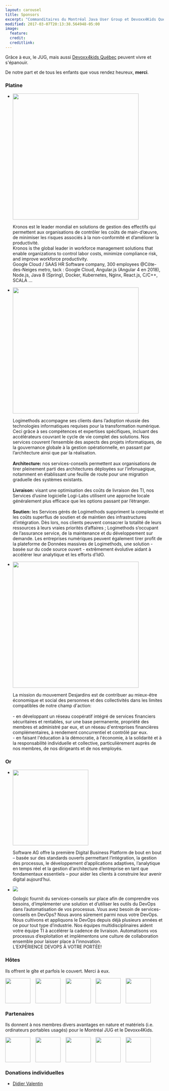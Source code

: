 ```yaml
---
layout: carousel
title: Sponsors
excerpt: "Commanditaires du Montréal Java User Group et Devoxx4Kids Québec"
modified: 2017-03-07T20:13:38.564948-05:00
image:
  feature:
  credit:
  creditlink:
---
```


Grâce à eux, le JUG, mais aussi <a href="http://www.devoxx4kids.org/quebec/" target="_blank">Devoxx4kids Québec</a> peuvent 
vivre et s'épanouir.
 
De notre part et de tous les enfants que vous rendez heureux, **merci**.

### Platine

  <div class="platineSlider flexslider">
    <ul class="slides">
      <li>
        <a href="https://www.kronos.ca/" title="Kronos" target="_blank">
          <img src="c/images/sponsors/kronos.jpg" width="400px" style="vertical-align: top;">
        </a>
        <p class="flex-caption">
          Kronos est le leader mondial en solutions de gestion des effectifs qui permettent aux organisations de contrôler les coûts de main-d’œuvre, de minimiser les risques associés à la non-conformité et d’améliorer la productivité.
          <br>
          Kronos is the global leader in workforce management solutions that enable organizations to control labor costs, minimize compliance risk, and improve workforce productivity.
          <br>
          Google Cloud / SAAS HR Software company, 300 employees @Côte-des-Neiges metro, tack : Google Cloud, Angular.js (Angular 4 en 2018), Node.js, Java 8 (Spring), Docker, Kubernetes, Nginx, React.js, C/C++, SCALA …
        </p>
      </li>
      <li>
        <a href="http://logimethods.com/" title="Logimethods" target="_blank">
          <img src="{{ site.url }}/images/sponsors/logimethods.jpg" width="400px" style="vertical-align: top;">
        </a>
        <p class="flex-caption">
          Logimethods accompagne ses clients dans l’adoption réussie des technologies informatiques requises pour la transformation numérique.
          Ceci grâce à ses compétences et expertises spécifiques, incluant des accélérateurs couvrant le cycle de vie complet des solutions.
          Nos services couvrent l’ensemble des aspects des projets informatiques, de la gouvernance globale à la gestion opérationnelle, en passant par l’architecture ainsi que par la réalisation.
          <br><br><b>Architecture:</b> nos services-conseils permettent aux organisations de tirer pleinement parti des architectures déployées sur l’infonuagique, notamment en établissant une feuille de route pour une migration graduelle des systèmes existants.
          <br><br><b>Livraison:</b> visant une optimisation des coûts de livraison des TI, nos Services d’usine logicielle Logi-Labs utilisent une approche locale généralement plus efficace que les options passant par l’étranger.
          <br><br><b>Soutien:</b> les Services gérés de Logimethods suppriment la complexité et les coûts superflus de soutien et de maintien des infrastructures d’intégration. Dès lors, nos clients peuvent consacrer la totalité de leurs ressources à leurs vraies priorités d’affaires ; Logimethods s’occupant de l’assurance service, de la maintenance et du développement sur demande.  Les entreprises numériques peuvent également tirer profit de la plateforme de Données massives de Logimethods, une solution - basée sur du code source ouvert - extrêmement évolutive aidant à accélérer leur analytique et les efforts d’IdO.
        </p>
      </li>
      <li>
        <a href="https://www.desjardins.com/fr/votre_caisse/accueil.jsp?transit=81520184" title="Caisse Desjardins de l'Administration et des Services publics" target="_blank">
          <img src="{{ site.url }}/images/sponsors/desjardins.jpg" width="400px" style="vertical-align: top;">
        </a>
        <p class="flex-caption">
          La mission du mouvement Desjardins est de contribuer au mieux-être économique et social des personnes et des collectivités dans les limites compatibles de notre champ d'action:
          <br>
          <br>- en développant un réseau coopératif intégré de services financiers sécuritaires et rentables, sur une base permanente, propriété des membres et administré par eux, et un réseau d'entreprises financières complémentaires, à rendement concurrentiel et contrôlé par eux.
          <br>- en faisant l'éducation à la démocratie, à l'économie, à la solidarité et à la responsabilité individuelle et collective, particulièrement auprès de nos membres, de nos dirigeants et de nos employés.
        </p>
      </li>
    </ul>
  </div>
      

 
### Or

   <div class="orSlider flexslider">
    <ul class="slides">
      <li>
        <a href="https://softwareag.com" title="Software AG" target="_blank">
          <img src="{{ site.url }}/images/sponsors/sag.png" width="240px" style="vertical-align: top;">
        </a>
        <p>
        Software AG offre la première Digital Business Platform de bout en bout – basée sur des standards ouverts permettant l‘intégration, la gestion des processus, le développement d’applications adaptives, l’analytique en temps réel 
        et la gestion d‘architecture d’entreprise en tant que fondamentaux essentiels – pour aider les clients à construire leur avenir digital aujourd’hui.
        </p>
      </li>
      <li>
        <a href="http://www.gologic.ca/" title="Gologic" target="_blank">
          <img src="{{ site.url }}/images/sponsors/gologic.png" >
        </a>
        <p class="flex-caption">
          Gologic fournit du services-conseils sur place afin de comprendre vos besoins, d’implémenter une solution et d’utiliser les outils du DevOps dans l’automatisation de vos processus.  Vous avez besoin de services-conseils en DevOps? Nous avons sûrement parmi nous votre DevOps. Nous cultivons et appliquons le DevOps depuis déjà plusieurs années et ce pour tout type d’industrie. Nos équipes multidisciplinaires aident votre équipe TI à accélérer la cadence de livraison.  Automatisons vos processus d’exploitation et implémentons une culture de collaboration ensemble pour laisser place à l’innovation.<br/>
          L’EXPÉRIENCE DEVOPS À VOTRE PORTÉE!
        </p>         
      </li>
    </ul>
  </div>

### Hôtes

Ils offrent le gîte et parfois le couvert. Merci à eux.

<a href="https://www.oracle.com/" title="Oracle" target="_blank"><img src="/images/sponsors/oracle.gif" width="80px" style="vertical-align: top;"></a>
&nbsp;&nbsp;
<a href="http://hybris.com/" title="SAP Hybris" target="_blank"><img src="/images/sponsors/saphybris.png" width="80px" style="vertical-align: top;"></a>
&nbsp;&nbsp;
<a href="http://ulule.ca/" title="Ulule" target="_blank"><img src="/images/sponsors/ulule.jpg" width="80px" style="vertical-align: top;"></a>
&nbsp;&nbsp;
<a href="https://fr.shopify.ca/" title="Shopify" target="_blank"><img src="/images/sponsors/shopify.png" width="80px" style="vertical-align: top;"></a>
&nbsp;&nbsp;
<a href="http://notman.org/" title="Notman House" target="_blank"><img src="/images/sponsors/notman.png" width="80px" style="vertical-align: top;"></a>

### Partenaires

Ils donnent à nos membres divers avantages en nature et matériels (i.e. ordinateurs portables usagés) pour le Montréal JUG et le Devoxx4Kids.

<a href="http://www.cgi.com/" title="CGI" target="_blank"><img src="/images/sponsors/cgi.png" width="80px" style="vertical-align: top;"></a>
&nbsp;&nbsp;
<a href="http://www.testatoo.org/" title="Ovea / testatoo" target="_blank"><img src="/images/sponsors/ovea.png" width="80px" style="vertical-align: top;"></a>
&nbsp;&nbsp;
<a href="https://www.jetbrains.com/" title="JetBrains" target="_blank"><img src="/images/sponsors/jetbrains.png" width="80px" style="vertical-align: top;"></a>
&nbsp;&nbsp;
<a href="http://www.normandin-beaudry.ca/" title="Normandin Beaudry" target="_blank"><img src="/images/sponsors/nb.png" width="80px" style="vertical-align: top;"></a>
&nbsp;&nbsp;
<a href="https://devnexus.com/" title="DevNexus" target="_blank"><img src="/images/sponsors/devnexus.png" width="80px" style="vertical-align: top;"></a>

### Donations individuelles

* [Didier Valentin](https://www.docommerce.me/index.html)
